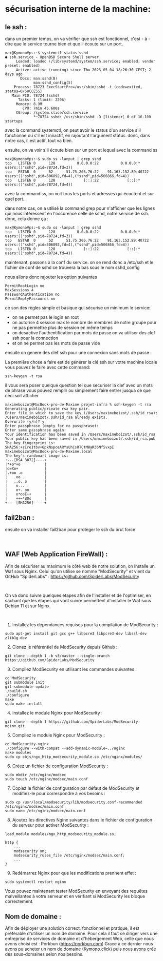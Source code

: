 # sécurisation interne de la machine:

## le ssh :

dans un premier temps, on va vérifier que ssh est fonctionnel, c'est - à - dire que le service tourne bien et que il écoute sur un port.

```
max@KymonoVps:~$ systemctl status sshd
● ssh.service - OpenBSD Secure Shell server
     Loaded: loaded (/lib/systemd/system/ssh.service; enabled; vendor preset: enabled)
     Active: active (running) since Thu 2023-05-04 18:26:30 CEST; 2 days ago
       Docs: man:sshd(8)
             man:sshd_config(5)
    Process: 78723 ExecStartPre=/usr/sbin/sshd -t (code=exited, status=0/SUCCESS)
   Main PID: 78724 (sshd)
      Tasks: 1 (limit: 2296)
     Memory: 8.9M
        CPU: 7min 45.600s
     CGroup: /system.slice/ssh.service
             └─78724 sshd: /usr/sbin/sshd -D [listener] 0 of 10-100 startups

```

avec la command systemctl, on peut avoir le status d'un service s'il fonctionne ou s'il est innactif, en rajoutant l'argument status. donc, dans notre cas, il est actif, tout va bien.

ensuite, on va voir s'il écoute bien sur un port et lequel avec la command ss

```
max@KymonoVps:~$ sudo ss -lanput | grep sshd
tcp   LISTEN 0      128          0.0.0.0:22          0.0.0.0:*     users:(("sshd",pid=78724,fd=3))                            
tcp   ESTAB  0      52      51.75.205.76:22    91.163.152.89:40722 users:(("sshd",pid=506892,fd=4),("sshd",pid=506866,fd=4))  
tcp   LISTEN 0      128             [::]:22             [::]:*     users:(("sshd",pid=78724,fd=4))     
```

avec la command ss, on voit tous les ports et adresses qui écoutent et sur quel port.

 dans notre cas, on a utilisé la command grep pour n'afficher que les lignes qui nous intéressent en l'occurence celle de sshd, notre service de ssh. donc, cela donne ça :

``` 
max@KymonoVps:~$ sudo ss -lanput | grep sshd
tcp   LISTEN 0      128          0.0.0.0:22          0.0.0.0:*     users:(("sshd",pid=78724,fd=3))                            
tcp   ESTAB  0      52      51.75.205.76:22    91.163.152.89:40722 users:(("sshd",pid=506892,fd=4),("sshd",pid=506866,fd=4))  
tcp   LISTEN 0      128             [::]:22             [::]:*     users:(("sshd",pid=78724,fd=4))     
```

maintenant, passons à la conf du service. on se rend donc a /etc/ssh et le fichier de conf de sshd ce trouvera la bas sous le nom sshd_config

nous allons donc rajouter les option suivantes


```
PermitRootLogin no
MaxSessions 4
PasswordAuthentication no
PermitEmptyPasswords no
```

ce son des règles simple et basique qui sécurise un minimum le service:
- on ne permet pas le login en root
- on autorise 4 session max le nombre de membres de notre groupe pour ne pas permettre plus de session en même temps
- on desactive l'authentification par mots de passe on va utiliser des clef ssh pour la connection
- et on ne permet pas les mots de passe vide


ensuite on genere des clef ssh pour une connexion sans mots de passe : 

La première chose a faire est de générer la clé ssh sur votre machine locale vous pouvez le faire avec cette command:

```
ssh-keygen -t rsa
```

il vous sera poser quelque question tel que securiser la clef avec un mots de phrase vous pouvez remplir ou simplement faire entrer jusqua ce que ceci soit afficher

```
maximeboizot@MacBook-pro-de-Maxime projet-infra % ssh-keygen -t rsa
Generating public/private rsa key pair.
Enter file in which to save the key (/Users/maximeboizot/.ssh/id_rsa): 
/Users/maximeboizot/.ssh/id_rsa already exists.
Overwrite (y/n)? y
Enter passphrase (empty for no passphrase): 
Enter same passphrase again: 
Your identification has been saved in /Users/maximeboizot/.ssh/id_rsa
Your public key has been saved in /Users/maximeboizot/.ssh/id_rsa.pub
The key fingerprint is:
SHA256:+zIreItbv+6pkNspceARYsUhCsRTCtM8aR36Nf5vxpI maximeboizot@MacBook-pro-de-Maxime.local
The key's randomart image is:
+---[RSA 3072]----+
|*+o*+o           |
|o=Xo+            |
|.+oo .o          |
|   .oo .         |
|   ..o. S        |
|    o... .       |
|    o+. oo       |
|    o*ooE++      |
|    ++=*BOo      |
+----[SHA256]-----+
```


## fail2ban : 

ensuite on va installer fail2ban pour proteger le ssh du brut force

<br>

## WAF (Web Application FireWall) :

Afin de sécuriser au maximum le côté web de notre solution, on installe un Waf sous Nginx.
Celui qu'on utilise se nomme "ModSecurity" et vient du GitHub "SpiderLabs" : https://github.com/SpiderLabs/ModSecurity

<br>

On va donc suivre quelques étapes afin de l'installer et de l'optimiser, en sachant que les étapes qui vont suivre permettent d'installer le Waf sous Debian 11 et sur Nginx.

<br>

1. Installez les dépendances requises pour la compilation de ModSecurity :
```
sudo apt-get install git gcc g++ libpcre3 libpcre3-dev libssl-dev zlib1g-dev
```

2. Clonez le référentiel de ModSecurity depuis Github :
```
git clone --depth 1 -b v3/master --single-branch https://github.com/SpiderLabs/ModSecurity
```

3. Compilez ModSecurity en utilisant les commandes suivantes :
```
cd ModSecurity
git submodule init
git submodule update
./build.sh
./configure
make
sudo make install
```

4. Installez le module Nginx pour ModSecurity :
```
git clone --depth 1 https://github.com/SpiderLabs/ModSecurity-nginx.git
```

5. Compilez le module Nginx pour ModSecurity :
```
cd ModSecurity-nginx
./configure --with-compat --add-dynamic-module=../nginx
make modules
sudo cp objs/ngx_http_modsecurity_module.so /etc/nginx/modules/
```

6. Créez un fichier de configuration ModSecurity :
```
sudo mkdir /etc/nginx/modsec
sudo touch /etc/nginx/modsec/main.conf
```

7. Copiez le fichier de configuration par défaut de ModSecurity et modifiez-le pour correspondre à vos besoins :
```
sudo cp /usr/local/modsecurity/lib/modsecurity.conf-recommended /etc/nginx/modsec/main.conf
sudo nano /etc/nginx/modsec/main.conf
```

8. Ajoutez les directives Nginx suivantes dans le fichier de configuration du serveur pour activer ModSecurity :
```
load_module modules/ngx_http_modsecurity_module.so;

http {
    ...
    modsecurity on;
    modsecurity_rules_file /etc/nginx/modsec/main.conf;
    ...
}
```

9. Redémarrez Nginx pour que les modifications prennent effet :
```
sudo systemctl restart nginx
```

Vous pouvez maintenant tester ModSecurity en envoyant des requêtes malveillantes à votre serveur et en vérifiant si ModSecurity les bloque correctement.

## Nom de domaine :

Afin de déployer une solution correct, fonctionnel et pratique, il est préférable d'utiliser un nom de domaine. Pour cela il faut se diriger vers une entreprise de services de domaine et d'hébergement Web, celle que nous avons choisi est : Porkbun (https://porkbun.com)
Grace à ce dernier nous avons pu acheter un nom de domaine (Kymono.click) puis nous avons créé des sous-domaines selon nos besoins.
